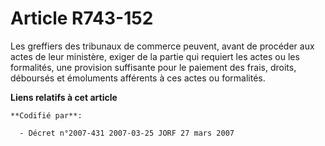 # Article R743-152

Les greffiers des tribunaux de commerce peuvent, avant de procéder aux actes de leur ministère, exiger de la partie qui
requiert les actes ou les formalités, une provision suffisante pour le paiement des frais, droits, déboursés et émoluments
afférents à ces actes ou formalités.

**Liens relatifs à cet article**

	**Codifié par**:

	  - Décret n°2007-431 2007-03-25 JORF 27 mars 2007
